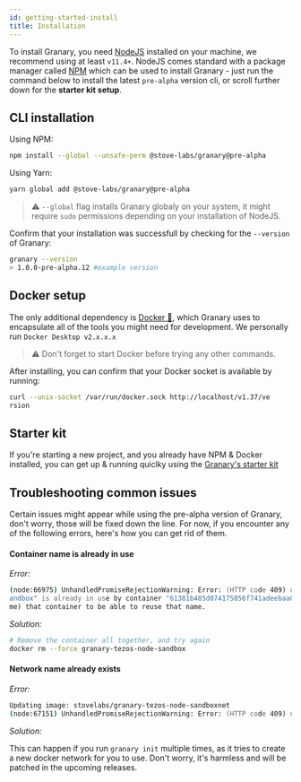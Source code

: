 ```yaml
---
id: getting-started-install
title: Installation
---
```


To install Granary, you need [NodeJS](https://nodejs.org/en/) installed on your machine, we recommend using at least `v11.4+`. NodeJS comes standard with a package manager called [NPM](https://www.npmjs.com/) which can be used to install Granary - just run the command below to install the latest `pre-alpha` version cli, or scroll further down for the **starter kit setup**.

## CLI installation

Using NPM:
```zsh
npm install --global --unsafe-perm @stove-labs/granary@pre-alpha
```

Using Yarn:
```zsh
yarn global add @stove-labs/granary@pre-alpha
```

> ⚠️ `--global` flag installs Granary globaly on your system, it might require `sudo` permissions depending on your installation of NodeJS.

Confirm that your installation was successfull by checking for the `--version` of Granary:

```zsh
granary --version
> 1.0.0-pre-alpha.12 #example version
```

## Docker setup

The only additional dependency is [Docker 🐳](https://www.docker.com/get-started), which Granary uses to encapsulate all of the tools you might need for development. We personally run `Docker Desktop v2.x.x.x`

> ⚠️ Don't forget to start Docker before trying any other commands.

After installing, you can confirm that your Docker socket is available by running:
```zsh
curl --unix-socket /var/run/docker.sock http://localhost/v1.37/ve
rsion
```

## Starter kit

If you're starting a new project, and you already have NPM & Docker installed, you can get up & running quiclky using the [Granary's starter kit](https://github.com/stove-labs/granary-starter-kit)

## Troubleshooting common issues

Certain issues might appear while using the pre-alpha version of Granary, don't worry, those will be fixed down the line. For now, if you encounter any of the following errors, here's how you can get rid of them.

#### Container name is already in use
*Error:*
```zsh
(node:66975) UnhandledPromiseRejectionWarning: Error: (HTTP code 409) unexpected - Conflict. The container name "/granary-tezos-node-s
andbox" is already in use by container "61381b485d074175856f741adeebaa0e60fde9876fdabca909467d2068c9fe01". You have to remove (or rena
me) that container to be able to reuse that name.
```

*Solution:*
```zsh
# Remove the container all together, and try again
docker rm --force granary-tezos-node-sandbox
```

#### Network name already exists
*Error:*
```zsh
Updating image: stovelabs/granary-tezos-node-sandboxnet
(node:67151) UnhandledPromiseRejectionWarning: Error: (HTTP code 409) unexpected - network with name granary already exists 
```

*Solution:*

This can happen if you run `granary init` multiple times, as it tries to create a new docker network for you to use. Don't worry, it's harmless and will be patched in the upcoming releases.

